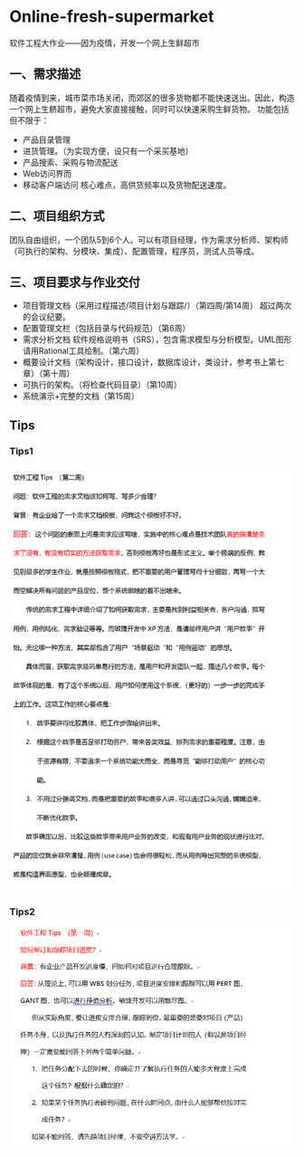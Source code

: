 # Online-fresh-supermarket
软件工程大作业——因为疫情，开发一个网上生鲜超市

## 一、需求描述
随着疫情到来，城市菜市场关闭，而郊区的很多货物都不能快速送出。因此，构造一个网上生鲚超市，避免大家直接接触，同时可以快速采购生鲜货物。
功能包括但不限于：
* 产品目录管理
* 进货管理。（为实现方便，设只有一个采买基地）
* 产品搜索、采购与物流配送
* Web访问界而
* 移动客户端访问
核心难点，高供货频率以及货物配送速度。
## 二、项目组织方式
团队自由组织，一个团队5到6个人。可以有项目经理，作为需求分析师、架构师（可执行的架构、分模块、集成）、配置管理，程序员，测试人员等成。
## 三、项目要求与作业交付
* 项目管理文档（采用过程描述/项目计划与跟踪/）（第四周/第14周）
                      超过两次的会议纪要。
* 配置管理文栏（包括目录与代码规范）（第6周）
* 需求分析文档 软件规格说明书（SRS），包含需求模型与分析模型。UML图形请用Rational工具绘制。（第六周）
* 概要设计文档（架构设计，接口设计，数据库设计，类设计，参考书上第七章）（第十周）
* 可执行的架构。（将检查代码目录）（第10周）
* 系统演示+完整的文档（第15周）

## Tips

### Tips1

![image](https://github.com/Monalissaa/Online-fresh-supermarket/blob/master/images/tips1.png)

### Tips2

![image](https://github.com/Monalissaa/Online-fresh-supermarket/blob/master/images/tips2.png)
